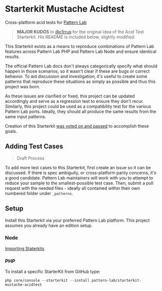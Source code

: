 # Starterkit Mustache Acidtest
Cross-platform acid tests for [Pattern Lab](http://patternlab.io/)

> **MAJOR KUDOS** to [@c1rrus](https://github.com/c1rrus) for the original idea of the Acid Test Starterkit. His README is included below, slightly modified.

This Starterkit exists as a means to reproduce combinations of Pattern Lab features across Pattern Lab PHP and Pattern Lab Node and ensure identical results.

The official Pattern Lab docs don't always categorically specify what should happen in those scenarios, so it wasn't clear if these are bugs or correct behavior. To aid discussion and investigation, it's useful to create some patterns that reproduce these situations as simply as possible and thus this project was born.

As these issues are clarified or fixed, this project can be updated accordingly and serve as a regression test to ensure they don't recur. Similarly, this project could be used as a compatibility test for the various Pattern Lab ports. Ideally, they should all produce the same results from the same input patterns.

Creation of this Starterkit [was voted on and passed](https://github.com/pattern-lab/the-spec/issues/23) to accomplish these goals.

## Adding Test Cases

> Draft Process

To add more test cases to this Starterkit, first create an issue so it can be discussed. If there is spec ambiguity, or cross-platform parity concerns, it's a good candidate. Pattern Lab maintainers will work with you to attempt to reduce your sample to the smallest-possible test case. Then, submit a pull request with the needed files - ideally all contained within their own numbered folder under `_patterns`.

## Setup
Install this Starterkit via your preferred Pattern Lab platform. This project assumes you already have an edition setup.

### Node

[Importing Staterkits](https://github.com/pattern-lab/patternlab-node/wiki/Importing-Starterkits)

### PHP

To install a specific StarterKit from GitHub type:

`php core/console --starterkit --install pattern-lab/starterkit-mustache-acidtest`
